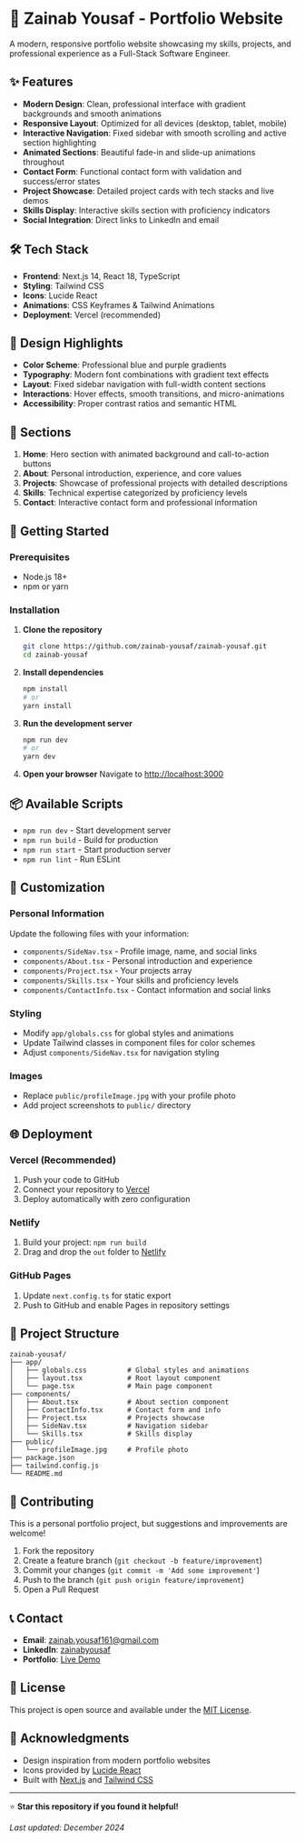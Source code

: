 # 🚀 Zainab Yousaf - Portfolio Website

A modern, responsive portfolio website showcasing my skills, projects, and professional experience as a Full-Stack Software Engineer.

## ✨ Features

-   **Modern Design**: Clean, professional interface with gradient backgrounds and smooth animations
-   **Responsive Layout**: Optimized for all devices (desktop, tablet, mobile)
-   **Interactive Navigation**: Fixed sidebar with smooth scrolling and active section highlighting
-   **Animated Sections**: Beautiful fade-in and slide-up animations throughout
-   **Contact Form**: Functional contact form with validation and success/error states
-   **Project Showcase**: Detailed project cards with tech stacks and live demos
-   **Skills Display**: Interactive skills section with proficiency indicators
-   **Social Integration**: Direct links to LinkedIn and email

## 🛠️ Tech Stack

-   **Frontend**: Next.js 14, React 18, TypeScript
-   **Styling**: Tailwind CSS
-   **Icons**: Lucide React
-   **Animations**: CSS Keyframes & Tailwind Animations
-   **Deployment**: Vercel (recommended)

## 🎨 Design Highlights

-   **Color Scheme**: Professional blue and purple gradients
-   **Typography**: Modern font combinations with gradient text effects
-   **Layout**: Fixed sidebar navigation with full-width content sections
-   **Interactions**: Hover effects, smooth transitions, and micro-animations
-   **Accessibility**: Proper contrast ratios and semantic HTML

## 📱 Sections

1. **Home**: Hero section with animated background and call-to-action buttons
2. **About**: Personal introduction, experience, and core values
3. **Projects**: Showcase of professional projects with detailed descriptions
4. **Skills**: Technical expertise categorized by proficiency levels
5. **Contact**: Interactive contact form and professional information

## 🚀 Getting Started

### Prerequisites

-   Node.js 18+
-   npm or yarn

### Installation

1. **Clone the repository**

    ```bash
    git clone https://github.com/zainab-yousaf/zainab-yousaf.git
    cd zainab-yousaf
    ```

2. **Install dependencies**

    ```bash
    npm install
    # or
    yarn install
    ```

3. **Run the development server**

    ```bash
    npm run dev
    # or
    yarn dev
    ```

4. **Open your browser**
   Navigate to [http://localhost:3000](http://localhost:3000)

## 📦 Available Scripts

-   `npm run dev` - Start development server
-   `npm run build` - Build for production
-   `npm run start` - Start production server
-   `npm run lint` - Run ESLint

## 🎯 Customization

### Personal Information

Update the following files with your information:

-   `components/SideNav.tsx` - Profile image, name, and social links
-   `components/About.tsx` - Personal introduction and experience
-   `components/Project.tsx` - Your projects array
-   `components/Skills.tsx` - Your skills and proficiency levels
-   `components/ContactInfo.tsx` - Contact information and social links

### Styling

-   Modify `app/globals.css` for global styles and animations
-   Update Tailwind classes in component files for color schemes
-   Adjust `components/SideNav.tsx` for navigation styling

### Images

-   Replace `public/profileImage.jpg` with your profile photo
-   Add project screenshots to `public/` directory

## 🌐 Deployment

### Vercel (Recommended)

1. Push your code to GitHub
2. Connect your repository to [Vercel](https://vercel.com)
3. Deploy automatically with zero configuration

### Netlify

1. Build your project: `npm run build`
2. Drag and drop the `out` folder to [Netlify](https://netlify.com)

### GitHub Pages

1. Update `next.config.ts` for static export
2. Push to GitHub and enable Pages in repository settings

## 📄 Project Structure

```
zainab-yousaf/
├── app/
│   ├── globals.css          # Global styles and animations
│   ├── layout.tsx           # Root layout component
│   └── page.tsx             # Main page component
├── components/
│   ├── About.tsx            # About section component
│   ├── ContactInfo.tsx      # Contact form and info
│   ├── Project.tsx          # Projects showcase
│   ├── SideNav.tsx          # Navigation sidebar
│   └── Skills.tsx           # Skills display
├── public/
│   └── profileImage.jpg     # Profile photo
├── package.json
├── tailwind.config.js
└── README.md
```

## 🤝 Contributing

This is a personal portfolio project, but suggestions and improvements are welcome!

1. Fork the repository
2. Create a feature branch (`git checkout -b feature/improvement`)
3. Commit your changes (`git commit -m 'Add some improvement'`)
4. Push to the branch (`git push origin feature/improvement`)
5. Open a Pull Request

## 📞 Contact

-   **Email**: zainab.yousaf161@gmail.com
-   **LinkedIn**: [zainabyousaf](https://www.linkedin.com/in/zainabyousaf/)
-   **Portfolio**: [Live Demo](https://your-portfolio-url.vercel.app)

## 📝 License

This project is open source and available under the [MIT License](LICENSE).

## 🙏 Acknowledgments

-   Design inspiration from modern portfolio websites
-   Icons provided by [Lucide React](https://lucide.dev)
-   Built with [Next.js](https://nextjs.org) and [Tailwind CSS](https://tailwindcss.com)

---

⭐ **Star this repository if you found it helpful!**

_Last updated: December 2024_
